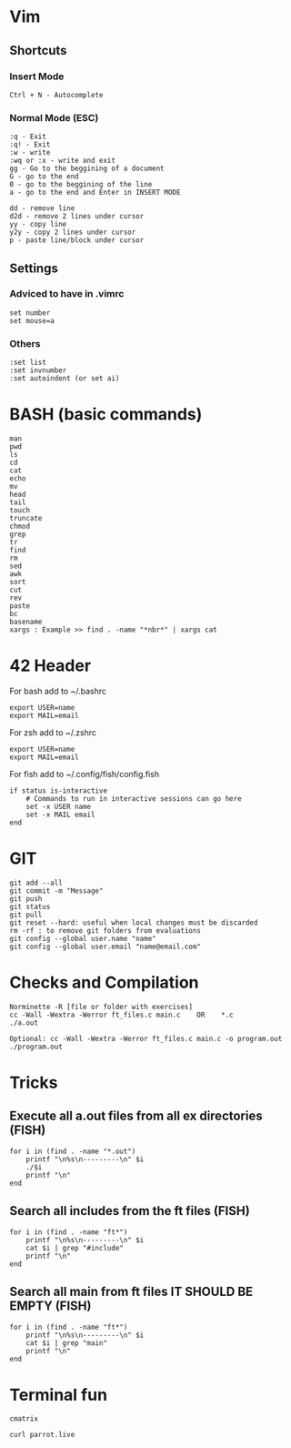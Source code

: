 # Vim

## Shortcuts

### Insert Mode

```
Ctrl + N - Autocomplete

```
### Normal Mode (ESC)

```
:q - Exit
:q! - Exit 
:w - write
:wq or :x - write and exit
gg - Go to the beggining of a document
G - go to the end
0 - go to the beggining of the line
a - go to the end and Enter in INSERT MODE

dd - remove line
d2d - remove 2 lines under cursor
yy - copy line
y2y - copy 2 lines under cursor
p - paste line/block under cursor

```
## Settings

### Adviced to have in .vimrc

```
set number
set mouse=a

```

### Others

```
:set list
:set invnumber
:set autoindent (or set ai)

```
# BASH (basic commands)

```
man
pwd
ls
cd
cat
echo
mv
head
tail
touch
truncate
chmod
grep
tr
find
rm 
sed
awk
sort
cut
rev
paste
bc
basename
xargs : Example >> find . -name "*nbr*" | xargs cat
```
# 42 Header

For bash add to ~/.bashrc
```
export USER=name
export MAIL=email
```

For zsh add to ~/.zshrc
```
export USER=name
export MAIL=email
```

For fish add to ~/.config/fish/config.fish
```
if status is-interactive
    # Commands to run in interactive sessions can go here
	set -x USER name
	set -x MAIL email
end
```


# GIT
```
git add --all
git commit -m "Message"
git push
git status
git pull
git reset --hard: useful when local changes must be discarded
rm -rf : to remove git folders from evaluations
git config --global user.name "name"
git config --global user.email "name@email.com"
```

# Checks and Compilation

```
Norminette -R [file or folder with exercises]
cc -Wall -Wextra -Werror ft_files.c main.c    OR    *.c
./a.out

Optional: cc -Wall -Wextra -Werror ft_files.c main.c -o program.out
./program.out
```


# Tricks

## Execute all a.out files from all ex directories (FISH)

```
for i in (find . -name "*.out")
	printf "\n%s\n---------\n" $i
    ./$i
    printf "\n"
end
```

## Search all includes from the ft files (FISH)

```
for i in (find . -name "ft*")
	printf "\n%s\n---------\n" $i    
    cat $i | grep "#include"
    printf "\n" 
end
```

## Search all main from ft files IT SHOULD BE EMPTY (FISH)

```
for i in (find . -name "ft*")
	printf "\n%s\n---------\n" $i    
    cat $i | grep "main"
    printf "\n" 
end
```

# Terminal fun

```
cmatrix

curl parrot.live
```
